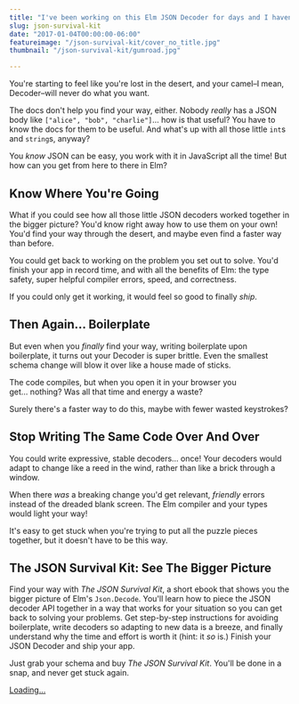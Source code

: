 ```yaml
---
title: "I've been working on this Elm JSON Decoder for days and I haven't made any progress… send help!"
slug: json-survival-kit
date: "2017-01-04T00:00:00-06:00"
featureimage: "/json-survival-kit/cover_no_title.jpg"
thumbnail: "/json-survival-kit/gumroad.jpg"

---
```


You're starting to feel like you're lost in the desert, and your camel–I mean, Decoder–will never do what you want.

The docs don't help you find your way, either.
Nobody *really* has a JSON body like `["alice", "bob", "charlie"]`… how is that useful?
You have to know the docs for them to be useful.
And what's up with all those little `int`s and `string`s, anyway?

You *know* JSON can be easy, you work with it in JavaScript all the time!
But how can you get from here to there in Elm?

## Know Where You're Going

What if you could see how all those little JSON decoders worked together in the bigger picture?
You'd know right away how to use them on your own!
You'd find your way through the desert, and maybe even find a faster way than before.

You could get back to working on the problem you set out to solve.
You'd finish your app in record time, and with all the benefits of Elm: the type safety, super helpful compiler errors, speed, and correctness.

If you could only get it working, it would feel so good to finally *ship*.

## Then Again… Boilerplate

But even when you *finally* find your way, writing boilerplate upon boilerplate, it turns out your Decoder is super brittle.
Even the smallest schema change will blow it over like a house made of sticks.

The code compiles, but when you open it in your browser you get… nothing?
Was all that time and energy a waste?

Surely there's a faster way to do this, maybe with fewer wasted keystrokes?

## Stop Writing The Same Code Over And Over

You could write expressive, stable decoders… once!
Your decoders would adapt to change like a reed in the wind, rather than like a brick through a window.

When there *was* a breaking change you'd get relevant, *friendly* errors instead of the dreaded blank screen.
The Elm compiler and your types would light your way!

It's easy to get stuck when you're trying to put all the puzzle pieces together, but it doesn't have to be this way.

## The JSON Survival Kit: See The Bigger Picture

Find your way with *The JSON Survival Kit*, a short ebook that shows you the bigger picture of Elm's `Json.Decode`.
You'll learn how to piece the JSON decoder API together in a way that works for your situation so you can get back to solving your problems.
Get step-by-step instructions for avoiding boilerplate, write decoders so adapting to new data is a breeze, and finally understand why the time and effort is worth it (hint: it *so* is.)
Finish your JSON Decoder and ship your app.

Just grab your schema and buy *The JSON Survival Kit*.
You'll be done in a snap, and never get stuck again.

<script src="https://gumroad.com/js/gumroad-embed.js"></script>
<div class="gumroad-product-embed" data-gumroad-product-id="json-survival-kit"><a href="https://gumroad.com/l/json-survival-kit">Loading...</a></div>
